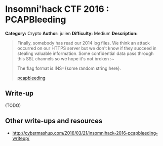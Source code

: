 # Insomni'hack CTF 2016 : PCAPBleeding

**Category:** Crypto
**Author:** julien 
**Difficulty:** Medium
**Description:**

> Finally, somebody has read our 2014 log files. We think an attack occurred on our HTTPS server but we don't know if they succeed in stealing valuable information. Some confidential data pass through this SSL channels so we hope it's not broken :~ 
> 
> The flag format is INS={some random string here}. 
> 
> [pcapbleeding](./pcapbleeding_0c5102ad4b1c035b40f501a3e5b7d4f8.zip)

## Write-up

(TODO)

## Other write-ups and resources

* <http://cybermashup.com/2016/03/21/insomnihack-2016-pcapbleeding-writeup/>
